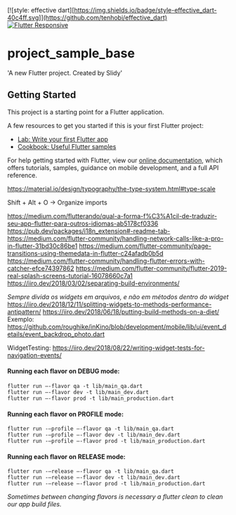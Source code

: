 [![style: effective dart][https://img.shields.io/badge/style-effective_dart-40c4ff.svg]](https://github.com/tenhobi/effective_dart)
[![Flutter Responsive](https://img.shields.io/badge/flutter-responsive-brightgreen.svg?style=flat-square)](https://github.com/Codelessly/ResponsiveFramework)

# project_sample_base

&#x27;A new Flutter project. Created by Slidy&#x27;

## Getting Started

This project is a starting point for a Flutter application.

A few resources to get you started if this is your first Flutter project:

- [Lab: Write your first Flutter app](https://flutter.dev/docs/get-started/codelab)
- [Cookbook: Useful Flutter samples](https://flutter.dev/docs/cookbook)

For help getting started with Flutter, view our
[online documentation](https://flutter.dev/docs), which offers tutorials,
samples, guidance on mobile development, and a full API reference.

https://material.io/design/typography/the-type-system.html#type-scale

Shift + Alt + O  ->  Organize imports

https://medium.com/flutterando/qual-a-forma-f%C3%A1cil-de-traduzir-seu-app-flutter-para-outros-idiomas-ab5178cf0336
https://pub.dev/packages/i18n_extension#-readme-tab-
https://medium.com/flutter-community/handling-network-calls-like-a-pro-in-flutter-31bd30c86be1
https://medium.com/flutter-community/page-transitions-using-themedata-in-flutter-c24afadb0b5d
https://medium.com/flutter-community/handling-flutter-errors-with-catcher-efce74397862
https://medium.com/flutter-community/flutter-2019-real-splash-screens-tutorial-16078660c7a1
https://iiro.dev/2018/03/02/separating-build-environments/

*Sempre divida os widgets em arquivos, e não em métodos dentro do widget*
https://iiro.dev/2018/12/11/splitting-widgets-to-methods-performance-antipattern/
https://iiro.dev/2018/06/18/putting-build-methods-on-a-diet/
Exemplo: https://github.com/roughike/inKino/blob/development/mobile/lib/ui/event_details/event_backdrop_photo.dart


WidgetTesting: https://iiro.dev/2018/08/22/writing-widget-tests-for-navigation-events/


#### Running each flavor on DEBUG mode:<br>
`flutter run –-flavor qa -t lib/main_qa.dart`<br>
`flutter run –-flavor dev -t lib/main_dev.dart`<br>
`flutter run –-flavor prod -t lib/main_production.dart`<br>
#### Running each flavor on PROFILE mode:<br>
`flutter run -–profile –-flavor qa -t lib/main_qa.dart`<br>
`flutter run -–profile –-flavor dev -t lib/main_dev.dart`<br>
`flutter run -–profile –-flavor prod -t lib/main_production.dart`<br>
#### Running each flavor on RELEASE mode:<br>
`flutter run -–release –-flavor qa -t lib/main_qa.dart`<br>
`flutter run -–release –-flavor dev -t lib/main_dev.dart`<br>
`flutter run -–release –-flavor prod -t lib/main_production.dart`<br>

*Sometimes between changing flavors is necessary a flutter clean to clean our app build files.*